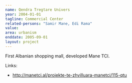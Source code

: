 ```yaml
---
name: Qendra Tregtare Univers
year: 2004-01-01
tagline: Commercial Center
related-persons: "Samir Mane, Edi Rama"
value:
area: urbanism
enddate: 2005-09-01
layout: project
---
```

First Albanian shopping mall, developed Mane TCI.


Links:
* <http://manetci.al/projekte-te-zhvilluara-manetci/115-qtu>

